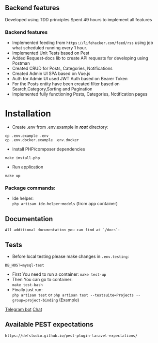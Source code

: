 ## Backend features
Developed using TDD principles
Spent 49 hours to implement all features
### Backend features
- Implemented feeding from `https://lifehacker.com/feed/rss` using job what scheduled running every 1 hour.
- Implemented Unit Tests based on Pest
- Added Request-docs lib to create API requests for developing using Postman
- Created CRUD for Posts, Categories, Notifications
- Created Admin UI SPA based on Vue.js
- Auth for Admin UI used JWT Auth based on Bearer Token
- For the Posts entity have been created filter based on Search,Category,Sorting and Pagination
- Implemented fully functioning Posts, Categories, Notification pages

# Installation

- Create .env from .env.example in ***root*** directory:

```
cp .env.example .env
cp .env.docker.example .env.docker
```

- Install PHP/composer dependencies

```
make install-php
```

- Run application

```
make up
```

### Package commands:

- Ide helper:  
  ``php artisan ide-helper:models`` (from app container)

## Documentation

```
All additional documentation you can find at `/docs`:
```

## Tests

- Before local testing please make changes in ``.env.testing``:

```
DB_HOST=mysql-test
```

- First You need to run a container:
  ``make test-up``
- Then You can go to container:  
  ``make test-bash``
- Finally just run:  
  ``php artisan test`` or ``php artisan test --testsuite=Projects --group=project-binding`` (Example)

[Telegram bot](/backend/docs/app-docs/TELEGRAM-BOT.md)
[Chat](/backend/docs/app-docs/CHAT.md)

## Available PEST expectations

```
https://defstudio.github.io/pest-plugin-laravel-expectations/
```
